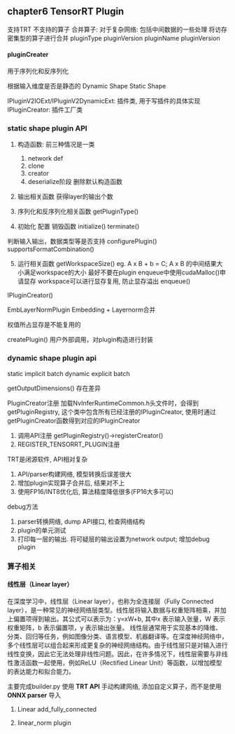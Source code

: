 ## chapter6 TensorRT Plugin
支持TRT 不支持的算子
合并算子: 对于复杂网络: 包括中间数据的一些处理 
将访存密集型的算子进行合并
pluginType
pluginVersion
pluginName
pluginVersion

#### pluginCreater
用于序列化和反序列化

根据输入维度是否是静态的
Dynamic Shape 
Static Shape

IPluginV2IOExt/IPluginV2DynamicExt: 插件类, 用于写插件的具体实现
IPluginCreator: 插件工厂类

### static shape plugin API 
1. 构造函数: 前三种情况是一类
    1. network def   
    2. clone  
    3. creator
    4. deserialize阶段
删除默认构造函数

2. 输出相关函数
获得layer的输出个数

3. 序列化和反序列化相关函数
getPluginType()

4. 初始化 配置 销毁函数
initialize()
terminate()

判断输入输出，数据类型等是否支持
configurePlugin()
supportsFormatCombination()

5. 运行相关函数
getWorkspaceSize() eg. A x B + b = C;  A x B 的中间结果大小满足workspace的大小 
最好不要在plugin enqueue中使用cudaMalloc()申请显存
workspace可以进行显存复用, 防止显存溢出
enqueue()

IPluginCreator()  

EmbLayerNormPlugin 
Embedding + Layernorm合并

权值所占显存是不能复用的


createPlugin()  用户外部调用，对plugin构造进行封装

### dynamic shape plugin api
static implicit batch    dynamic explicit batch

getOutputDimensions() 存在差异 

PluginCreator注册
加载NvInferRuntimeCommon.h头文件时，会得到getPluginRegistry, 这个类中包含所有已经注册的IPluginCreator, 使用时通过getPluginCreator函数得到对应的IPluginCreator
1. 调用API注册  getPluginRegistry()->registerCreator()
2. REGISTER_TENSORRT_PLUGIN注册

TRT是闭源软件, API相对复杂
1. API/parser构建网络, 模型转换后误差很大
2. 增加plugin实现算子合并后, 结果对不上
3. 使用FP16/INT8优化后, 算法精度降低很多(FP16大多可以)

debug方法
1. parser转换网络, dump API接口, 检查网络结构
2. plugin的单元测试
3. 打印每一层的输出. 将可疑层的输出设置为network output; 增加debug plugin


### 算子相关
#### 线性层（Linear layer）
在深度学习中，线性层（Linear layer），也称为全连接层（Fully Connected layer），是一种常见的神经网络层类型。线性层将输入数据与权重矩阵相乘，并加上偏置项得到输出。其公式可以表示为：y=xW+b, 其中x 表示输入张量，W 表示权重矩阵，b 表示偏置项，y 表示输出张量。
线性层通常用于实现基本的降维、分类、回归等任务，例如图像分类、语言模型、机器翻译等。在深度神经网络中，多个线性层可以组合起来形成更复杂的神经网络结构。由于线性层只是对输入进行线性变换，因此它无法处理非线性问题。因此，在许多情况下，线性层需要与非线性激活函数一起使用，例如ReLU（Rectified Linear Unit）等函数，以增加模型的表达能力和拟合能力。

主要完成builder.py 使用 __TRT API__ 手动构建网络, 添加自定义算子，而不是使用 __ONNX parser__ 导入


1. Linear  add_fully_connected

2. linear_norm plugin
